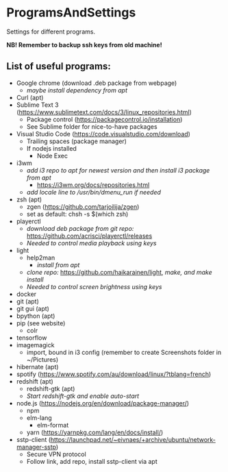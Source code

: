 # ProgramsAndSettings
Settings for different programs.

**NB! Remember to backup ssh keys from old machine!**

## List of useful programs:
- Google chrome (download .deb package from webpage)
    + *maybe install dependency from apt*
- Curl (apt)
- Sublime Text 3 (https://www.sublimetext.com/docs/3/linux_repositories.html)
    + Package control (https://packagecontrol.io/installation)
    + See Sublime folder for nice-to-have packages
- Visual Studio Code (https://code.visualstudio.com/download)
    + Trailing spaces (package manager)
    + If nodejs installed
        - Node Exec
- i3wm
    + *add i3 repo to apt for newest version and then install i3 package from apt*
        - https://i3wm.org/docs/repositories.html
    + *add locale line to /usr/bin/dmenu_run if needed*
- zsh (apt)
    + zgen (https://github.com/tarjoilija/zgen)
    + set as default: chsh -s $(which zsh)
- playerctl
    + *download deb package from git repo:* https://github.com/acrisci/playerctl/releases
    + *Needed to control media playback using keys*
- light
    + help2man
        + *install from apt*
    + *clone repo:* https://github.com/haikarainen/light, *make, and make install*
    + *Needed to control screen brightness using keys*
- docker
- git (apt)
- git gui (apt)
- bpython (apt)
- pip (see website)
    + colr
- tensorflow
- imagemagick
    + import, bound in i3 config (remember to create Screenshots folder in ~/Pictures)
- hibernate (apt)
- spotify (https://www.spotify.com/au/download/linux/?tblang=french)
- redshift (apt)
    + redshift-gtk (apt)
    + *Start redshift-gtk and enable auto-start*
- node.js (https://nodejs.org/en/download/package-manager/)
    + npm
    - elm-lang
        + elm-format
    + yarn (https://yarnpkg.com/lang/en/docs/install/)
- sstp-client (https://launchpad.net/~eivnaes/+archive/ubuntu/network-manager-sstp)
    + Secure VPN protocol
    + Follow link, add repo, install sstp-client via apt